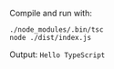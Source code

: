 Compile and run with:
```
./node_modules/.bin/tsc
node ./dist/index.js
```
Output:
`Hello TypeScript`